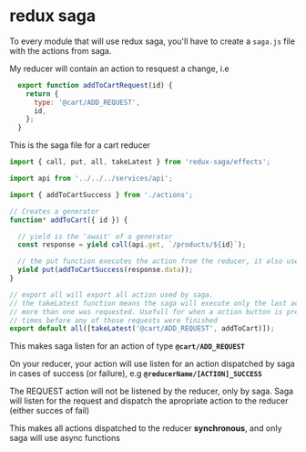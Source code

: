 # redux saga

To every module that will use redux saga, you'll have to create a `saga.js` file
with the actions from saga.

My reducer will contain an action to resquest a change, i.e

```js
  export function addToCartRequest(id) {
    return {
      type: '@cart/ADD_REQUEST',
      id,
    };
  }
```


This is the saga file for a cart reducer
```js
import { call, put, all, takeLatest } from 'redux-saga/effects';

import api from '../../../services/api';

import { addToCartSuccess } from './actions';

// Creates a generator
function* addToCart({ id }) {

  // yield is the 'await' of a generator
  const response = yield call(api.get, `/products/${id}`);

  // the put function executes the action from the reducer, it also uses yield
  yield put(addToCartSuccess(response.data));
}

// export all will export all action used by saga.
// the takeLatest function means the saga will execute only the last action, if 
// more than one was requested. Usefull for when a action button is pressed multiple
// times before any of those requests were finished
export default all([takeLatest('@cart/ADD_REQUEST', addToCart)]);
```

This makes saga listen for an action of type **`@cart/ADD_REQUEST`**

On your reducer, your action will use listen for an action dispatched by saga in
cases of success (or failure), e.g **`@reducerName/[ACTION]_SUCCESS`**

The REQUEST action will not be listened by the reducer, only by saga. Saga will
listen for the request and dispatch the apropriate action to the reducer (either
succes of fail)

This makes all actions dispatched to the reducer **synchronous**, and only saga 
will use async functions